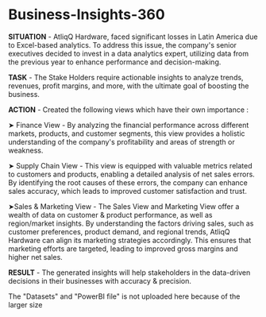 # Business-Insights-360

**SITUATION** - AtliqQ Hardware, faced significant losses in Latin America due to Excel-based analytics. To address this issue, the company's senior executives decided to invest in a data analytics expert, utilizing data from the previous year to enhance performance and decision-making.

**TASK** - The Stake Holders require actionable insights to analyze trends, revenues, profit margins, and more, with the ultimate goal of boosting the business.

**ACTION** - Created the following views which have their own importance :
             
➤ Finance View - By analyzing the financial performance across different markets, products, and customer segments, this view provides a holistic 
                  understanding of the company's profitability and areas of strength or weakness.

➤ Supply Chain View -  This view is equipped with valuable metrics related to customers and products, enabling a detailed analysis of net sales errors.
                        By identifying the root causes of these errors, the company can enhance sales accuracy, which leads to improved customer 
                        satisfaction and trust.

➤Sales & Marketing View - The Sales View and Marketing View offer a wealth of data on customer & product performance, as well as region/market insights. 
                           By understanding the factors driving sales, such as customer preferences, product demand, and regional trends, AtliqQ Hardware can align 
                           its marketing strategies accordingly. This ensures that marketing efforts are targeted, leading to improved gross margins and higher net 
                           sales. 


**RESULT** - The generated insights will help stakeholders in the data-driven decisions in their businesses with accuracy & precision. 


The "Datasets" and "PowerBI file" is not uploaded here because of the larger size

